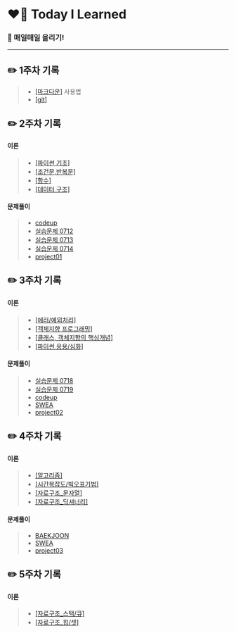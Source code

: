 # ❤️‍🔥 Today I Learned
### 📌 매일매일 올리기!
---

## ✏️ **1주차** 기록

> - [[마크다운]](./마크다운%20내용정리.md) 사용법 
> - [[git]](./git%20.md) 

## ✏️ **2주차** 기록
   #### 이론 
> - [[파이썬 기초]](https://github.com/yeooness/TIL/blob/master/이론정리/python_basics.md) 
> - [[조건문,반복문]](https://github.com/yeooness/TIL/blob/master/이론정리/0712.md) 
> - [[함수]](https://github.com/yeooness/TIL/blob/master/이론정리/0713.md)
> - [[데이터 구조]](https://github.com/yeooness/TIL/blob/master/이론정리/0714.md)

   #### 문제풀이
> - [codeup](https://github.com/yeooness/python/tree/master/Desktop/python/codeup)
> - [실습문제 0712](https://github.com/yeooness/python/tree/master/Desktop/python/test0712)
> - [실습문제 0713](https://github.com/yeooness/python/tree/master/Desktop/python/test0713)
> - [실습문제 0714](https://github.com/yeooness/python/tree/master/Desktop/python/test0714)
> - [project01](https://github.com/yeooness/python/tree/master/Desktop/python/project/project01)

## ✏️ **3주차** 기록
   #### 이론 
> - [[에러/예외처리]](https://github.com/yeooness/TIL/blob/master/이론정리/0718.md)
> - [[객체지향 프로그래밍]](https://github.com/yeooness/TIL/blob/master/이론정리/0719.md)
> - [[클래스, 객체지향의 핵심개념]](https://github.com/yeooness/TIL/blob/master/이론정리/0720.md)
> - [[파이썬 응용/심화]](https://github.com/yeooness/TIL/blob/master/이론정리/0721.md)
   
   #### 문제풀이
> - [실습문제 0718](https://github.com/yeooness/python/tree/master/Desktop/python/test0718)
> - [실습문제 0719](https://github.com/yeooness/python/tree/master/Desktop/python/test0719)
> - [codeup](https://github.com/yeooness/python/tree/master/Desktop/python/codeup)
> - [SWEA](https://github.com/yeooness/python/tree/master/Desktop/python/SWEA)
> - [project02](https://github.com/yeooness/python/tree/master/Desktop/python/project/project02)

## ✏️ **4주차** 기록
   #### 이론 
> - [[알고리즘]](https://github.com/yeooness/TIL/blob/master/이론정리/0725.md)
> - [[시간복잡도/빅오표기법]](https://github.com/yeooness/TIL/blob/master/이론정리/0726.md)
> - [[자료구조_문자열]](https://github.com/yeooness/TIL/blob/master/이론정리/0727.md)
> - [[자료구조_딕셔너리]](https://github.com/yeooness/TIL/blob/master/이론정리/0728.md)

  #### 문제풀이
> - [BAEKJOON](https://github.com/yeooness/python/tree/master/Desktop/python/BAEKJOON)
> - [SWEA](https://github.com/yeooness/python/tree/master/Desktop/python/SWEA)
> - [project03](https://github.com/yeooness/python/tree/master/Desktop/python/project/project03)

## ✏️ **5주차** 기록
   #### 이론 
> - [[자료구조_스택/큐]](https://github.com/yeooness/TIL/blob/master/이론정리/0801.md)
> - [[자료구조_힙/셋]](https://github.com/yeooness/TIL/blob/master/이론정리/0802.md)

